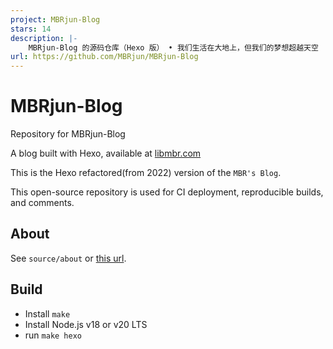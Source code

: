 ```yaml
---
project: MBRjun-Blog
stars: 14
description: |-
    MBRjun-Blog 的源码仓库（Hexo 版） • 我们生活在大地上，但我们的梦想超越天空
url: https://github.com/MBRjun/MBRjun-Blog
---
```


# MBRjun-Blog
Repository for MBRjun-Blog

A blog built with Hexo, available at [libmbr.com](https://www.libmbr.com)

This is the Hexo refactored(from 2022) version of the ``MBR's Blog``.

This open-source repository is used for CI deployment, reproducible builds, and comments.

## About
See ``source/about`` or [this url](https://www.libmbr.com/about/).

## Build
- Install ``make``
- Install Node.js v18 or v20 LTS
- run ``make hexo``

